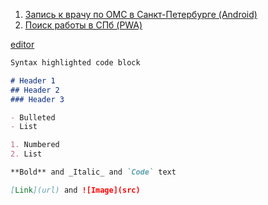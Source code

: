 1. [Запись к врачу по ОМС в Санкт-Петербурге (Android)](http://mobiskif.github.io/Healthy_ANDROID) 
2. [Поиск работы в СПб (PWA)](https://mobiskif.github.io/JobSpb_PWA) 


[editor](https://github.com/mobiskif/mobiskif.github.io/edit/master/README.md)

```markdown
Syntax highlighted code block

# Header 1
## Header 2
### Header 3

- Bulleted
- List

1. Numbered
2. List

**Bold** and _Italic_ and `Code` text

[Link](url) and ![Image](src)
```
